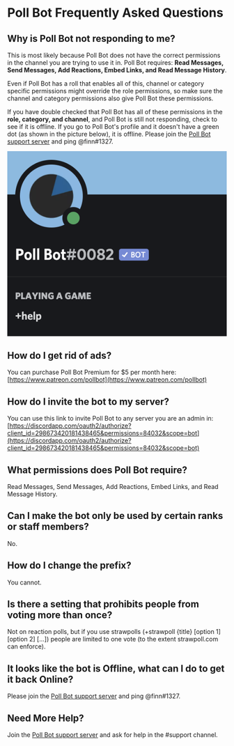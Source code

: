 # Poll Bot Frequently Asked Questions
## Why is Poll Bot not responding to me?
This is most likely because Poll Bot does not have the correct permissions in the channel you are trying to use it in. Poll Bot requires: __Read Messages, Send Messages, Add Reactions, Embed Links, and Read Message History__. 

Even if Poll Bot has a roll that enables all of this, channel or category specific permissions might override the role permissions, so make sure the channel and category permissions also give Poll Bot these permissions.

If you have double checked that Poll Bot has all of these permissions in the __role, category, and channel__, and Poll Bot is still not responding, check to see if it is offline. If you go to Poll Bot's profile and it doesn't have a green dot (as shown in the picture below), it is offline. Please join the [Poll Bot support server](https://discord.gg/FhT6nUn) and ping @finn#1327.

![Poll Bot Online Indicator](poll-bot-online.png)

## How do I get rid of ads? 
You can purchase Poll Bot Premium for $5 per month here: [https://www.patreon.com/pollbot](https://www.patreon.com/pollbot)

## How do I invite the bot to my server?
You can use this link to invite Poll Bot to any server you are an admin in: [https://discordapp.com/oauth2/authorize?client_id=298673420181438465&permissions=84032&scope=bot](https://discordapp.com/oauth2/authorize?client_id=298673420181438465&permissions=84032&scope=bot)

## What permissions does Poll Bot require?
Read Messages, Send Messages, Add Reactions, Embed Links, and Read Message History.

## Can I make the bot only be used by certain ranks or staff members?
No.

## How do I change the prefix?
You cannot.

## Is there a setting that prohibits people from voting more than once?
Not on reaction polls, but if you use strawpolls (+strawpoll {title} [option 1] [option 2] [...]) people are limited to one vote (to the extent strawpoll.com can enforce).

## It looks like the bot is Offline, what can I do to get it back Online?
Please join the [Poll Bot support server](https://discord.gg/FhT6nUn) and ping @finn#1327.


## Need More Help?
Join the [Poll Bot support server](https://discord.gg/FhT6nUn) and ask for help in the #support channel.